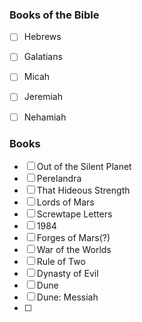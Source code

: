 ### Books of the Bible

- [ ] Hebrews
- [ ] Galatians
- [ ] Micah
- [ ] Jeremiah
- [ ] Nehamiah


### Books

- [ ] Out of the Silent Planet 
- [ ] Perelandra
- [ ] That Hideous Strength
- [ ] Lords of Mars
- [ ] Screwtape Letters
- [ ] 1984
- [ ] Forges of Mars(?)
- [ ] War of the Worlds
- [ ] Rule of Two
- [ ] Dynasty of Evil
- [ ] Dune
- [ ] Dune: Messiah
- [ ] 